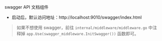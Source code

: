 swagger API 文档组件

- 启动后，默认访问地址：http://localhost:9010/swagger/index.html

> 如果不想使用 swagger，前往 `internal/middleware/middleware.go` 中注释掉 `app.Use(swagger_middleware.InitSwagger())` 函数即可。